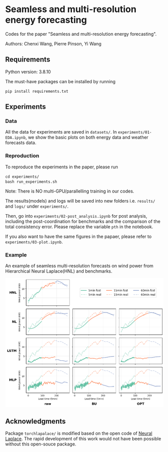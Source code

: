 # Seamless and multi-resolution energy forecasting

Codes for the paper "Seamless and multi-resolution energy forecasting". 

Authors: Chenxi Wang, Pierre Pinson, Yi Wang


## Requirements
Python version: 3.8.10

The must-have packages can be installed by running
```
pip install requirements.txt
```

## Experiments
### Data
All the data for experiments are saved in ```datasets/```. In ```experiments/01-EDA.ipynb```, we show the basic plots on both energy data and weather forecasts data.

### Reproduction
To reproduce the experiments in the paper, please run
```
cd experiments/
bash run_experiments.sh
```
Note: There is NO multi-GPU/parallelling training in our codes. 

The results(models) and logs will be saved into new folders i.e. ```results/``` and ```logs/``` under ```experiments/```.

Then, go into ```experiments/02-post_analysis.ipynb``` for post analysis, including the post-coordination for benchmarks and the comparison of the total consistency error. Please replace the variable ```pth``` in the notebook.

If you also want to have the same figures in the papaer, please refer to ```experiments/03-plot.ipynb```.

### Example
An example of seamless multi-resolution forecasts on wind power from Hierarchical Neural Laplace(HNL) and benchmarks.

![image info](./figs/display.png)


## Acknowledgments
Package ```torchlapalace/``` is modified based on the open code of [Neural Laplace](https://github.com/samholt/NeuralLaplace). The rapid development of this work would not have been possible without this open-souce package. 